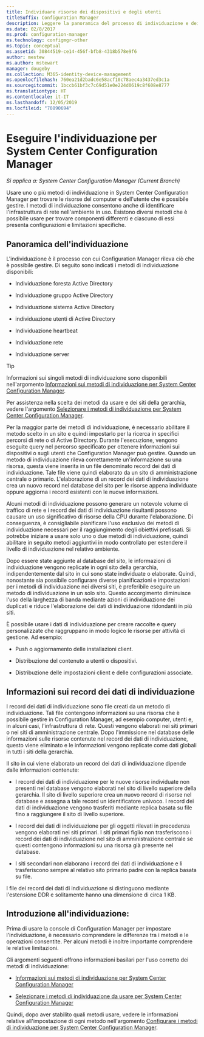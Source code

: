 ```yaml
---
title: Individuare risorse dei dispositivi e degli utenti
titleSuffix: Configuration Manager
description: Leggere la panoramica del processo di individuazione e dei record di dati dell'individuazione.
ms.date: 02/8/2017
ms.prod: configuration-manager
ms.technology: configmgr-other
ms.topic: conceptual
ms.assetid: 30844519-ce14-456f-bfb8-4318b578e9f6
author: mestew
ms.author: mstewart
manager: dougeby
ms.collection: M365-identity-device-management
ms.openlocfilehash: 760ea21d2badc6e58acf10c78aec4a3437ed3c1a
ms.sourcegitcommit: 1bccb61bf3c7c69d51e0e224d0619c8f608e8777
ms.translationtype: HT
ms.contentlocale: it-IT
ms.lasthandoff: 12/05/2019
ms.locfileid: "70890694"
---
```

# <a name="run-discovery-for-system-center-configuration-manager"></a>Eseguire l'individuazione per System Center Configuration Manager

*Si applica a: System Center Configuration Manager (Current Branch)*

Usare uno o più metodi di individuazione in System Center Configuration Manager per trovare le risorse del computer e dell'utente che è possibile gestire. I metodi di individuazione consentono anche di identificare l'infrastruttura di rete nell'ambiente in uso. Esistono diversi metodi che è possibile usare per trovare componenti differenti e ciascuno di essi presenta configurazioni e limitazioni specifiche.  

## <a name="overview-of-discovery"></a>Panoramica dell'individuazione  
 L'individuazione è il processo con cui Configuration Manager rileva ciò che è possibile gestire. Di seguito sono indicati i metodi di individuazione disponibili:  

-   Individuazione foresta Active Directory  

-   Individuazione gruppo Active Directory  

-   Individuazione sistema Active Directory  

-   individuazione utenti di Active Directory  

-   Individuazione heartbeat  

-   Individuazione rete  

-   Individuazione server  

> [!TIP]  
>  Informazioni sui singoli metodi di individuazione sono disponibili nell'argomento [Informazioni sui metodi di individuazione per System Center Configuration Manager](../../../../core/servers/deploy/configure/about-discovery-methods.md).  
>   
>  Per assistenza nella scelta dei metodi da usare e dei siti della gerarchia, vedere l'argomento [Selezionare i metodi di individuazione per System Center Configuration Manager](../../../../core/servers/deploy/configure/select-discovery-methods-to-use.md).  

 Per la maggior parte dei metodi di individuazione, è necessario abilitare il metodo scelto in un sito e quindi impostarlo per la ricerca in specifici percorsi di rete o di Active Directory. Durante l'esecuzione, vengono eseguite query nel percorso specificato per ottenere informazioni sui dispositivi o sugli utenti che Configuration Manager può gestire. Quando un metodo di individuazione rileva correttamente un'informazione su una risorsa, questa viene inserita in un file denominato record dei dati di individuazione. Tale file viene quindi elaborato da un sito di amministrazione centrale o primario. L'elaborazione di un record dei dati di individuazione crea un nuovo record nel database del sito per le risorse appena individuate oppure aggiorna i record esistenti con le nuove informazioni.  

 Alcuni metodi di individuazione possono generare un notevole volume di traffico di rete e i record dei dati di individuazione risultanti possono causare un uso significativo di risorse della CPU durante l'elaborazione. Di conseguenza, è consigliabile pianificare l'uso esclusivo dei metodi di individuazione necessari per il raggiungimento degli obiettivi prefissati. Si potrebbe iniziare a usare solo uno o due metodi di individuazione, quindi abilitare in seguito metodi aggiuntivi in modo controllato per estendere il livello di individuazione nel relativo ambiente.  

 Dopo essere state aggiunte al database del sito, le informazioni di individuazione vengono replicate in ogni sito della gerarchia, indipendentemente dal sito in cui sono state individuate o elaborate. Quindi, nonostante sia possibile configurare diverse pianificazioni e impostazioni per i metodi di individuazione nei diversi siti, è preferibile eseguire un metodo di individuazione in un solo sito. Questo accorgimento diminuisce l'uso della larghezza di banda mediante azioni di individuazione dei duplicati e riduce l'elaborazione dei dati di individuazione ridondanti in più siti.  

 È possibile usare i dati di individuazione per creare raccolte e query personalizzate che raggruppano in modo logico le risorse per attività di gestione. Ad esempio:  

-   Push o aggiornamento delle installazioni client.  

-   Distribuzione del contenuto a utenti o dispositivi.  

-   Distribuzione delle impostazioni client e delle configurazioni associate.

##  <a name="BKMK_DDRs"></a> Informazioni sui record dei dati di individuazione  
 I record dei dati di individuazione sono file creati da un metodo di individuazione. Tali file contengono informazioni su una risorsa che è possibile gestire in Configuration Manager, ad esempio computer, utenti e, in alcuni casi, l'infrastruttura di rete. Questi vengono elaborati nei siti primari o nei siti di amministrazione centrale. Dopo l'immissione nel database delle informazioni sulle risorse contenute nel record dei dati di individuazione, questo viene eliminato e le informazioni vengono replicate come dati globali in tutti i siti della gerarchia.  

 Il sito in cui viene elaborato un record dei dati di individuazione dipende dalle informazioni contenute:  

-   I record dei dati di individuazione per le nuove risorse individuate non presenti nel database vengono elaborati nel sito di livello superiore della gerarchia. Il sito di livello superiore crea un nuovo record di risorse nel database e assegna a tale record un identificatore univoco. I record dei dati di individuazione vengono trasferiti mediante replica basata su file fino a raggiungere il sito di livello superiore.  

-   I record dei dati di individuazione per gli oggetti rilevati in precedenza vengono elaborati nei siti primari. I siti primari figlio non trasferiscono i record dei dati di individuazione nel sito di amministrazione centrale se questi contengono informazioni su una risorsa già presente nel database.  

-   I siti secondari non elaborano i record dei dati di individuazione e li trasferiscono sempre al relativo sito primario padre con la replica basata su file.  

I file dei record dei dati di individuazione si distinguono mediante l'estensione DDR e solitamente hanno una dimensione di circa 1 KB.  

## <a name="get-started-with-discovery"></a>Introduzione all'individuazione:  
 Prima di usare la console di Configuration Manager per impostare l'individuazione, è necessario comprendere le differenze tra i metodi e le operazioni consentite. Per alcuni metodi è inoltre importante comprendere le relative limitazioni.  

Gli argomenti seguenti offrono informazioni basilari per l'uso corretto dei metodi di individuazione:  

-   [Informazioni sui metodi di individuazione per System Center Configuration Manager](../../../../core/servers/deploy/configure/about-discovery-methods.md)  

-   [Selezionare i metodi di individuazione da usare per System Center Configuration Manager](../../../../core/servers/deploy/configure/select-discovery-methods-to-use.md)  

Quindi, dopo aver stabilito quali metodi usare, vedere le informazioni relative all'impostazione di ogni metodo nell'argomento [Configurare i metodi di individuazione per System Center Configuration Manager](../../../../core/servers/deploy/configure/configure-discovery-methods.md).  
